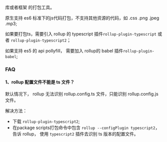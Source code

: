 库或者框架 的打包工具。

原生支持 es6 标准下的js代码打包，不支持其他资源的代码，如 .css .png .jpeg .mp3;

如果要打包ts，需要引入 rollup 的 typescript 插件`rollup-plugin-typescript` 或者 `rollup-plugin-typescript2`；

如果支持 es5 的 api pollyfill， 需要加入 rollup的 babel 插件`rollup-plugin-babel`;


### FAQ
#### 1、rollup 配置文件不能是 ts 文件？
默认情况下， rollup 无法识别 rollup.config.ts 文件，只能识别 rollup.config.js 文件。

解决方法：
* 下载 `rollup-plugin-typescript2`;
* 在package scripts打包命令中包含 `rollup --configPlugin typescript2`，告诉 rollup， 使用 `typescript2` 插件去识别 ts 版本的配置文件。